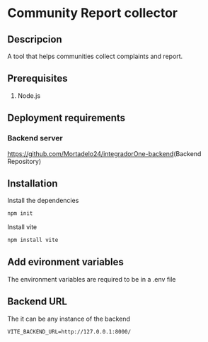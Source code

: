 # Community Report collector

## Descripcion

A tool that helps communities collect complaints and report.

## Prerequisites

1. Node.js

## Deployment requirements

### Backend server 

<https://github.com/Mortadelo24/integradorOne-backend>(Backend Repository) 

## Installation

Install the dependencies
```bash
npm init
```
Install vite
```bash
npm install vite
```

## Add evironment variables
The environment variables are required to be in a .env file

## Backend URL 
The it can be any instance of the backend
```.env
VITE_BACKEND_URL=http://127.0.0.1:8000/
```
